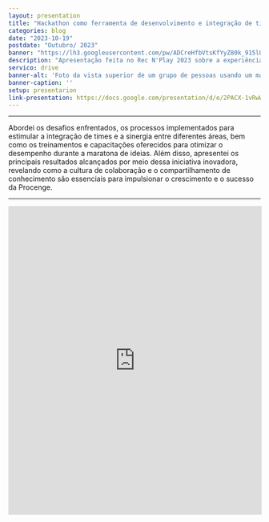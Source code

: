 ```yaml
---
layout: presentation
title: "Hackathon como ferramenta de desenvolvimento e integração de times" 
categories: blog
date: "2023-10-19"
postdate: "Outubro/ 2023"
banner: "https://lh3.googleusercontent.com/pw/ADCreHfbVtsKfYyZ80k_915lUN-uukIdFDqwR-O-wvsr6tupePc6xguOniWnPXzCszQbN-sLASdiKi7hGFQGVxLYLqapaC54ovzfaN07Oy1QjGcCFl344Krue9n2sPlUJ07TckwXg_dhK0KihRAe8r_bXqk4wg=w530-h943-s-k-no-gm?authuser=0"
description: "Apresentação feita no Rec N'Play 2023 sobre a experiência com o desenvolvimento de um hackathon interno, onde colaboradores de diversas áreas se uniram em um ambiente de criatividade e cooperação."
servico: drive
banner-alt: 'Foto da vista superior de um grupo de pessoas usando um macbook durante uma discussão'
banner-caption: ''
setup: presentarion
link-presentation: https://docs.google.com/presentation/d/e/2PACX-1vRwW_vSAT_-U6tWZLtw9PusctepcCobZb0CKkMSh6XAEElo-A-nrQzgb7rb5MIVLg/embed?start=false&loop=false&delayms=3000
---
```


<hr>

<p>Abordei os desafios enfrentados, os processos implementados para estimular a integração de times e a sinergia entre diferentes áreas, bem como os treinamentos e capacitações oferecidos para otimizar o desempenho durante a maratona de ideias. Além disso, apresentei os principais resultados alcançados por meio dessa iniciativa inovadora, revelando como a cultura de colaboração e o compartilhamento de conhecimento são essenciais para impulsionar o crescimento e o sucesso da Procenge.</p>

<hr>

<iframe src="https://www.linkedin.com/embed/feed/update/urn:li:share:7121230806684958721" style="border:1px solid #ddd; margin:0 auto; display: block;" height="615" width="504" frameborder="0" allowfullscreen="" title="Publicação incorporada"></iframe>